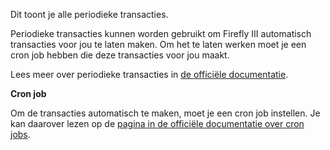 Dit toont je alle periodieke transacties.

Periodieke transacties kunnen worden gebruikt om Firefly III automatisch transacties voor jou te laten maken. Om het te laten werken moet je een cron job hebben die deze transacties voor jou maakt.

Lees meer over periodieke transacties in [de officiële documentatie](https://firefly-iii.readthedocs.io/en/latest/advanced/recurring.html).

**Cron job**

Om de transacties automatisch te maken, moet je een cron job instellen. Je kan daarover lezen op de [pagina in de officiële documentatie over cron jobs](https://firefly-iii.readthedocs.io/en/latest/installation/cronjob.html).